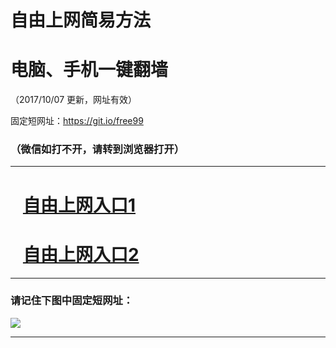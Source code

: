 ﻿# 自由上网简易方法

# 电脑、手机一键翻墙

（2017/10/07 更新，网址有效）

固定短网址：https://git.io/free99

### （微信如打不开，请转到浏览器打开）


***





# &nbsp;&nbsp; <a href="http://ft28716503.fwq-tz-1001.info/fwqtz01.html?t=100700124426 " target="_blank">自由上网入口1</a>
# &nbsp;&nbsp; <a href="http://ft1809623119.fwq-tz-1002.info/fwqtz02.html?t=100700112636 " target="_blank">自由上网入口2</a>
***

### 请记住下图中固定短网址：

<img src="https://s3-us-west-2.amazonaws.com/fwq-1001/yjfq-20170905okok.png" /> 


***

